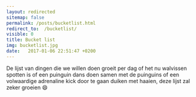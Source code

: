 ```yaml
---
layout: redirected
sitemap: false
permalink: /posts/bucketlist.html
redirect_to:  /bucketlist/
visible: 0
title: Bucket list
img: bucketlist.jpg
date:   2017-01-06 22:51:47 +0200
---
```


De lijst van dingen die we willen doen groeit per dag of het nu walvissen spotten is of een puinguin dans doen samen met de puinguins of een volwaardige adrenaline kick door te gaan duiken met haaien, deze lijst zal zeker groeien :smile:
